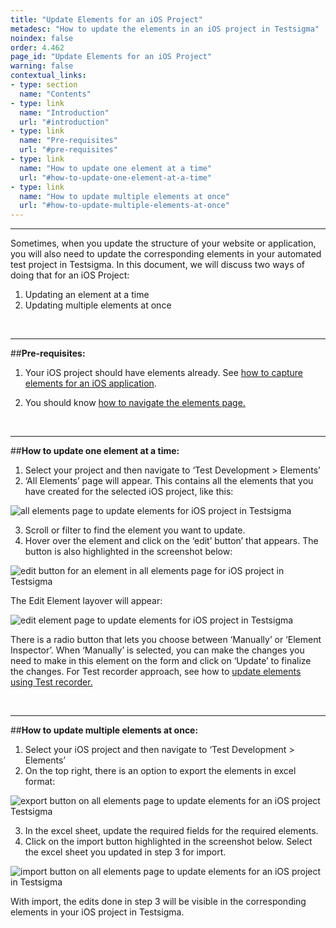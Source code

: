 ```yaml
---
title: "Update Elements for an iOS Project"
metadesc: "How to update the elements in an iOS project in Testsigma"
noindex: false
order: 4.462
page_id: "Update Elements for an iOS Project"
warning: false
contextual_links:
- type: section
  name: "Contents"
- type: link
  name: "Introduction"
  url: "#introduction"
- type: link
  name: "Pre-requisites"
  url: "#pre-requisites"
- type: link
  name: "How to update one element at a time"
  url: "#how-to-update-one-element-at-a-time"
- type: link
  name: "How to update multiple elements at once"
  url: "#how-to-update-multiple-elements-at-once" 
---
```


---

Sometimes, when you update the structure of your website or application, you will also need to update the corresponding elements in your automated test project in Testsigma. In this document, we will discuss two ways of doing that for an iOS Project:
 1. Updating an element at a time
 2. Updating multiple elements at once

&emsp;

---
##**Pre-requisites:**

 1. Your iOS project should have elements already. See [how to capture elements for an iOS application](https://testsigma.com/docs/elements/ios-apps/record-multiple-elements/).

 2. You should know [how to navigate the elements page.](https://testsigma.com/docs/elements/web-apps/overview/)

&emsp;

---
##**How to update one element at a time:**

 1. Select your project and then navigate to ‘Test Development > Elements’
 2. ‘All Elements’ page will appear. This contains all the elements that you have created for the selected iOS project, like this:

![all elements page to update elements for iOS project in Testsigma](https://s3.amazonaws.com/static-docs.testsigma.com/new_images/test-cases/create-steps-nl/ios-apps/update-elements/all-elements-page-update-elements-ios-testsigma.png)

 3. Scroll or filter to find the element you want to update.
 4. Hover over the element and click on the ‘edit’ button’ that appears. The button is also highlighted in the screenshot below:

![edit button for an element in all elements page for iOS project in Testsigma](https://docs.testsigma.com/images/update-elements/edit-button-for-an-element-in-all-elements-ios-testsigma.png)

The Edit Element layover will appear:

![edit element page to update elements for iOS project in Testsigma](https://s3.amazonaws.com/static-docs.testsigma.com/new_images/test-cases/create-steps-nl/ios-apps/update-elements/edit-element-page-update-elements-ios-testsigma.png)

There is a radio button that lets you choose between ‘Manually’ or ‘Element Inspector’. When ‘Manually’ is selected, you can make the changes you need to make in this element on the form and click on ‘Update’ to finalize the changes. For Test recorder approach, see how to [update elements using Test recorder.](https://testsigma.com/docs/test-cases/create-steps-recorder/ios-apps/update-elements/)

&emsp;

---
##**How to update multiple elements at once:**

 1. Select your iOS project and then navigate to ‘Test Development > Elements’
 2. On the top right, there is an option to export the elements in excel format:

![export button on all elements page to update elements for an iOS project Testsigma](https://s3.amazonaws.com/static-docs.testsigma.com/new_images/test-cases/create-steps-nl/ios-apps/update-elements/export-button-all-elements-page-update-elements-ios-testsigma.png)

 3. In the excel sheet, update the required fields for the required elements.
 4. Click on the import button highlighted in the screenshot below. Select the excel sheet you updated in step 3 for import.

![import button on all elements page to update elements for an iOS project in Testsigma](https://s3.amazonaws.com/static-docs.testsigma.com/new_images/test-cases/create-steps-nl/ios-apps/update-elements/import-button-all-elements-page-update-elements-ios-testsigma.png)

With import, the edits done in step 3 will be visible in the corresponding elements in your iOS project in Testsigma.






